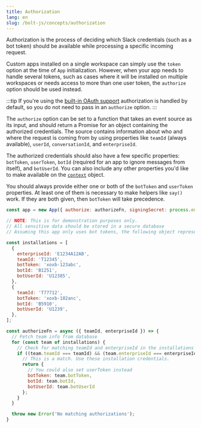 ```yaml
---
title: Authorization
lang: en
slug: /bolt-js/concepts/authorization
---
```


Authorization is the process of deciding which Slack credentials (such as a bot token) should be available while processing a specific incoming request.

Custom apps installed on a single workspace can simply use the `token` option at the time of `App` initialization. However, when your app needs to handle several tokens, such as cases where it will be installed on multiple workspaces or needs access to more than one user token, the `authorize` option should be used instead. 

:::tip
If you're using the [built-in OAuth support](/tools/bolt-js/concepts/authenticating-oauth) authorization is handled by default, so you do not need to pass in an `authorize` option.
:::

The `authorize` option can be set to a function that takes an event source as its input, and should return a Promise for an object containing the authorized credentials. The source contains information about who and where the request is coming from by using properties like `teamId` (always available), `userId`, `conversationId`, and `enterpriseId`.

The authorized credentials should also have a few specific properties: `botToken`, `userToken`, `botId` (required for an app to ignore messages from itself), and `botUserId`. You can also include any other properties you'd like to make available on the [`context`](/tools/bolt-js/concepts/context) object.

You should always provide either one or both of the `botToken` and `userToken` properties. At least one of them is necessary to make helpers like `say()` work. If they are both given, then `botToken` will take precedence.

```javascript
const app = new App({ authorize: authorizeFn, signingSecret: process.env.SLACK_SIGNING_SECRET });

// NOTE: This is for demonstration purposes only.
// All sensitive data should be stored in a secure database
// Assuming this app only uses bot tokens, the following object represents a model for storing the credentials as the app is installed into multiple workspaces.

const installations = [
  {
    enterpriseId: 'E1234A12AB',
    teamId: 'T12345',
    botToken: 'xoxb-123abc',
    botId: 'B1251',
    botUserId: 'U12385',
  },
  {
    teamId: 'T77712',
    botToken: 'xoxb-102anc',
    botId: 'B5910',
    botUserId: 'U1239',
  },
];

const authorizeFn = async ({ teamId, enterpriseId }) => {
  // Fetch team info from database
  for (const team of installations) {
    // Check for matching teamId and enterpriseId in the installations array
    if ((team.teamId === teamId) && (team.enterpriseId === enterpriseId)) {
      // This is a match. Use these installation credentials.
      return {
        // You could also set userToken instead
        botToken: team.botToken,
        botId: team.botId,
        botUserId: team.botUserId
      };
    }
  }

  throw new Error('No matching authorizations');
}
```
